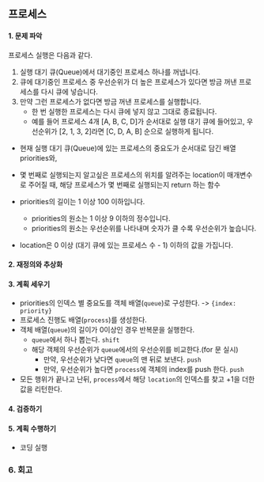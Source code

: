 ## 프로세스
#### 1. 문제 파악
프로세스 실행은 다음과 같다.
1. 실행 대기 큐(Queue)에서 대기중인 프로세스 하나를 꺼냅니다.
2. 큐에 대기중인 프로세스 중 우선순위가 더 높은 프로세스가 있다면 방금 꺼낸 프로세스를 다시 큐에 넣습니다.
3. 만약 그런 프로세스가 없다면 방금 꺼낸 프로세스를 실행합니다.
   - 한 번 실행한 프로세스는 다시 큐에 넣지 않고 그대로 종료됩니다. 
   - 예를 들어 프로세스 4개 [A, B, C, D]가 순서대로 실행 대기 큐에 들어있고, 우선순위가 [2, 1, 3, 2]라면 [C, D, A, B] 순으로 실행하게 됩니다.

- 현재 실행 대기 큐(Queue)에 있는 프로세스의 중요도가 순서대로 담긴 배열 priorities와, 
- 몇 번째로 실행되는지 알고싶은 프로세스의 위치를 알려주는 location이 매개변수로 주어질 때, 해당 프로세스가 몇 번째로 실행되는지 return 하는 함수


- priorities의 길이는 1 이상 100 이하입니다. 
  - priorities의 원소는 1 이상 9 이하의 정수입니다. 
  - priorities의 원소는 우선순위를 나타내며 숫자가 클 수록 우선순위가 높습니다.
- location은 0 이상 (대기 큐에 있는 프로세스 수 - 1) 이하의 값을 가집니다.
#### 2. 재정의와 추상화
#### 3. 계획 세우기
- priorities의 인덱스 별 중요도를 객체 배열(`queue`)로 구성한다. -> `{index: priority}`
- 프로세스 진행도 배열(`process`)를 생성한다.
- 객체 배열(`queue`)의 길이가 0이상인 경우 반복문을 실행한다.
  - `queue`에서 하나 뽑는다. `shift`
  - 해당 객체의 우선순위가 `queue`에서의 우선순위를 비교한다.(for 문 실시)
    - 만약, 우선순위가 낮다면 `queue`의 맨 뒤로 보낸다. `push`
    - 만약, 우선순위가 높다면 `process`에 객체의 index를 push 한다. `push`
- 모든 행위가 끝나고 난뒤, `process`에서 해당 `location`의 인덱스를 찾고 +1을 더한값을 리턴한다.
#### 4. 검증하기
#### 5. 계획 수행하기
- 코딩 실행

### 6. 회고
